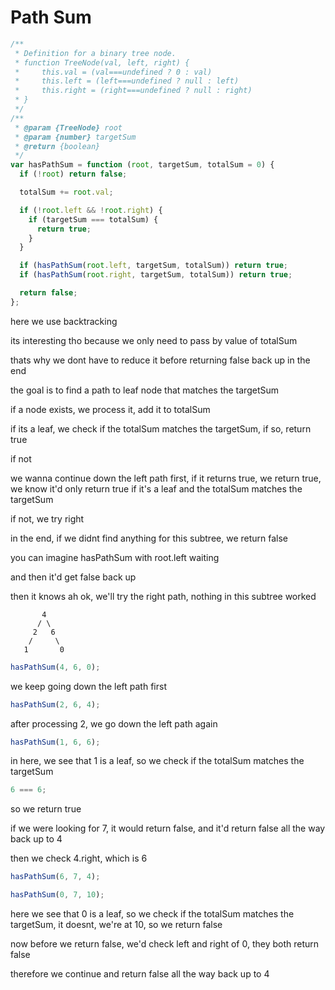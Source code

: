 # Path Sum

```js
/**
 * Definition for a binary tree node.
 * function TreeNode(val, left, right) {
 *     this.val = (val===undefined ? 0 : val)
 *     this.left = (left===undefined ? null : left)
 *     this.right = (right===undefined ? null : right)
 * }
 */
/**
 * @param {TreeNode} root
 * @param {number} targetSum
 * @return {boolean}
 */
var hasPathSum = function (root, targetSum, totalSum = 0) {
  if (!root) return false;

  totalSum += root.val;

  if (!root.left && !root.right) {
    if (targetSum === totalSum) {
      return true;
    }
  }

  if (hasPathSum(root.left, targetSum, totalSum)) return true;
  if (hasPathSum(root.right, targetSum, totalSum)) return true;

  return false;
};
```

here we use backtracking

its interesting tho because we only need to pass by value of totalSum

thats why we dont have to reduce it before returning false back up in the end

the goal is to find a path to leaf node that matches the targetSum

if a node exists, we process it, add it to totalSum

if its a leaf, we check if the totalSum matches the targetSum, if so, return true

if not

we wanna continue down the left path first, if it returns true, we return true, we know it'd only return true if it's a leaf and the totalSum matches the targetSum

if not, we try right

in the end, if we didnt find anything for this subtree, we return false

you can imagine hasPathSum with root.left waiting

and then it'd get false back up

then it knows ah ok, we'll try the right path, nothing in this subtree worked

```
       4
      / \
     2   6
    /     \
   1       0
```

```js
hasPathSum(4, 6, 0);
```

we keep going down the left path first

```js
hasPathSum(2, 6, 4);
```

after processing 2, we go down the left path again

```js
hasPathSum(1, 6, 6);
```

in here, we see that 1 is a leaf, so we check if the totalSum matches the targetSum

```js
6 === 6;
```

so we return true

if we were looking for 7, it would return false, and it'd return false all the way back up to 4

then we check 4.right, which is 6

```js
hasPathSum(6, 7, 4);
```

```js
hasPathSum(0, 7, 10);
```

here we see that 0 is a leaf, so we check if the totalSum matches the targetSum, it doesnt, we're at 10, so we return false

now before we return false, we'd check left and right of 0, they both return false

therefore we continue and return false all the way back up to 4
